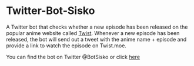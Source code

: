 # Twitter-Bot-Sisko
A Twitter bot that checks whether a new episode has been released on the popular anime website called [Twist](https://twist.moe). Whenever a new episode has been released, the bot will send out a tweet with the anime name + episode and provide a link to watch the episode on Twist.moe.

You can find the bot on Twitter @BotSisko or click [here](https://twitter.com/TwistUpdater)
